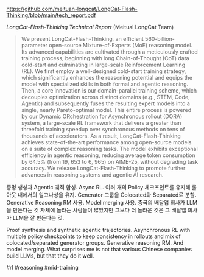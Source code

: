 https://github.com/meituan-longcat/LongCat-Flash-Thinking/blob/main/tech_report.pdf

*LongCat-Flash-Thinking Technical Report* (Meitual LongCat Team)

> We present LongCat-Flash-Thinking, an efficient 560-billion-parameter open-source Mixture-of-Experts (MoE) reasoning model. Its advanced capabilities are cultivated through a meticulously crafted training process, beginning with long Chain-of-Thought (CoT) data cold-start and culminating in large-scale Reinforcement Learning (RL). We first employ a well-designed cold-start training strategy, which significantly enhances the reasoning potential and equips the model with specialized skills in both formal and agentic reasoning. Then, a core innovation is our domain-parallel training scheme, which decouples optimization across distinct domains (e.g., STEM, Code, Agentic) and subsequently fuses the resulting expert models into a single, nearly Pareto-optimal model. This entire process is powered by our Dynamic ORchestration for Asynchronous rollout (DORA) system, a large-scale RL framework that delivers a greater than threefold training speedup over synchronous methods on tens of thousands of accelerators. As a result, LongCat-Flash-Thinking achieves state-of-the-art performance among open-source models on a suite of complex reasoning tasks. The model exhibits exceptional efficiency in agentic reasoning, reducing average token consumption by 64.5% (from 19, 653 to 6, 965) on AIME-25, without degrading task accuracy. We release LongCat-Flash-Thinking to promote further advances in reasoning systems and agentic AI research.

증명 생성과 Agentic 궤적 합성. Async RL. 여러 개의 Policy 체크포인트를 유지해 롤아웃 내에서의 일고나성을 유지. Generator 그룹을 Colocated와 Separated로 분할. Generative Reasoning RM 사용. Model merging 사용. 중국의 배달앱 회사가 LLM을 만든다는 것 자체에 놀라는 사람들이 많았지만 그보다 더 놀라운 것은 그 배달앱 회사가 LLM을 잘 만든다는 것.

Proof synthesis and synthetic agentic trajectories. Asynchronous RL with multiple policy checkpoints to keep consistency in rollouts and mix of colocated/separated generator groups. Generative reasoning RM. And model merging. What surprises me is not that various Chinese companies build LLMs, but that they do it well.

#rl #reasoning #mid-training 